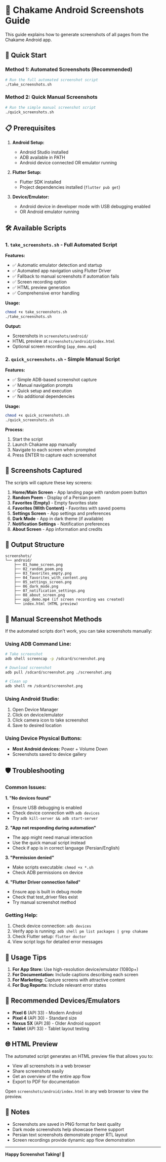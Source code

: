 # 📱 Chakame Android Screenshots Guide

This guide explains how to generate screenshots of all pages from the Chakame Android app.

## 🚀 Quick Start

### Method 1: Automated Screenshots (Recommended)
```bash
# Run the full automated screenshot script
./take_screenshots.sh
```

### Method 2: Quick Manual Screenshots
```bash
# Run the simple manual screenshot script
./quick_screenshots.sh
```

## 📋 Prerequisites

1. **Android Setup:**
   - Android Studio installed
   - ADB available in PATH
   - Android device connected OR emulator running

2. **Flutter Setup:**
   - Flutter SDK installed
   - Project dependencies installed (`flutter pub get`)

3. **Device/Emulator:**
   - Android device in developer mode with USB debugging enabled
   - OR Android emulator running

## 🛠️ Available Scripts

### 1. `take_screenshots.sh` - Full Automated Script

**Features:**
- ✅ Automatic emulator detection and startup
- ✅ Automated app navigation using Flutter Driver
- ✅ Fallback to manual screenshots if automation fails
- ✅ Screen recording option
- ✅ HTML preview generation
- ✅ Comprehensive error handling

**Usage:**
```bash
chmod +x take_screenshots.sh
./take_screenshots.sh
```

**Output:**
- Screenshots in `screenshots/android/`
- HTML preview at `screenshots/android/index.html`
- Optional screen recording (`app_demo.mp4`)

### 2. `quick_screenshots.sh` - Simple Manual Script

**Features:**
- ✅ Simple ADB-based screenshot capture
- ✅ Manual navigation prompts
- ✅ Quick setup and execution
- ✅ No additional dependencies

**Usage:**
```bash
chmod +x quick_screenshots.sh
./quick_screenshots.sh
```

**Process:**
1. Start the script
2. Launch Chakame app manually
3. Navigate to each screen when prompted
4. Press ENTER to capture each screenshot

## 📸 Screenshots Captured

The scripts will capture these key screens:

1. **Home/Main Screen** - App landing page with random poem button
2. **Random Poem** - Display of a Persian poem
3. **Favorites (Empty)** - Empty favorites state
4. **Favorites (With Content)** - Favorites with saved poems
5. **Settings Screen** - App settings and preferences
6. **Dark Mode** - App in dark theme (if available)
7. **Notification Settings** - Notification preferences
8. **About Screen** - App information and credits

## 📁 Output Structure

```
screenshots/
└── android/
    ├── 01_home_screen.png
    ├── 02_random_poem.png
    ├── 03_favorites_empty.png
    ├── 04_favorites_with_content.png
    ├── 05_settings_screen.png
    ├── 06_dark_mode.png
    ├── 07_notification_settings.png
    ├── 08_about_screen.png
    ├── app_demo.mp4 (if screen recording was created)
    └── index.html (HTML preview)
```

## 🔧 Manual Screenshot Methods

If the automated scripts don't work, you can take screenshots manually:

### Using ADB Command Line:
```bash
# Take screenshot
adb shell screencap -p /sdcard/screenshot.png

# Download screenshot
adb pull /sdcard/screenshot.png ./screenshot.png

# Clean up
adb shell rm /sdcard/screenshot.png
```

### Using Android Studio:
1. Open Device Manager
2. Click on device/emulator
3. Click camera icon to take screenshot
4. Save to desired location

### Using Device Physical Buttons:
- **Most Android devices:** Power + Volume Down
- Screenshots saved to device gallery

## 🛡️ Troubleshooting

### Common Issues:

**1. "No devices found"**
- Ensure USB debugging is enabled
- Check device connection with `adb devices`
- Try `adb kill-server && adb start-server`

**2. "App not responding during automation"**
- The app might need manual interaction
- Use the quick manual script instead
- Check if app is in correct language (Persian/English)

**3. "Permission denied"**
- Make scripts executable: `chmod +x *.sh`
- Check ADB permissions on device

**4. "Flutter Driver connection failed"**
- Ensure app is built in debug mode
- Check that test_driver files exist
- Try manual screenshot method

### Getting Help:

1. Check device connection: `adb devices`
2. Verify app is running: `adb shell pm list packages | grep chakame`
3. Check Flutter setup: `flutter doctor`
4. View script logs for detailed error messages

## 🎯 Usage Tips

1. **For App Store:** Use high-resolution device/emulator (1080p+)
2. **For Documentation:** Include captions describing each screen
3. **For Marketing:** Capture screens with attractive content
4. **For Bug Reports:** Include relevant error states

## 📱 Recommended Devices/Emulators

- **Pixel 6** (API 33) - Modern Android
- **Pixel 4** (API 30) - Standard size
- **Nexus 5X** (API 28) - Older Android support
- **Tablet** (API 33) - Tablet layout testing

## 🌐 HTML Preview

The automated script generates an HTML preview file that allows you to:
- View all screenshots in a web browser
- Share screenshots easily
- Get an overview of the entire app flow
- Export to PDF for documentation

Open `screenshots/android/index.html` in any web browser to view the preview.

## 📝 Notes

- Screenshots are saved in PNG format for best quality
- Dark mode screenshots help showcase theme support
- Persian text screenshots demonstrate proper RTL layout
- Screen recordings provide dynamic app flow demonstration

---

**Happy Screenshot Taking! 📸**